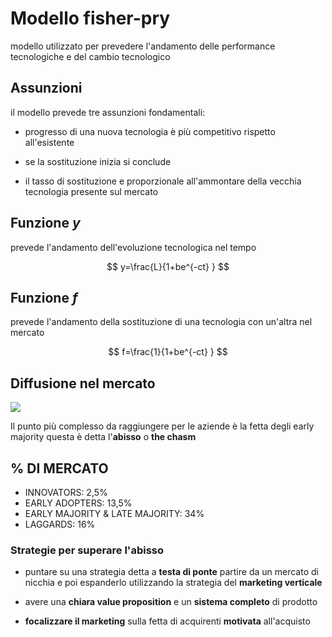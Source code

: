# Modello fisher-pry

 modello utilizzato per prevedere l'andamento delle performance tecnologiche e del cambio tecnologico

## Assunzioni

il modello prevede tre assunzioni fondamentali:

- progresso di una nuova tecnologia è più competitivo rispetto all'esistente

- se la sostituzione inizia si conclude

- il tasso di sostituzione e proporzionale all'ammontare della vecchia tecnologia presente sul mercato

## Funzione $y$

prevede l'andamento dell'evoluzione tecnologica nel tempo

$$
y=\frac{L}{1+be^{-ct} }
$$

## Funzione $f$

prevede l'andamento della sostituzione di una tecnologia con un'altra nel mercato

$$
f=\frac{1}{1+be^{-ct} }
$$


## Diffusione nel mercato

![](gip/Pasted%20image%2020231214185032.png)

Il punto più complesso da raggiungere per le aziende è la fetta degli early majority questa è detta l'**abisso** o **the chasm**

## % DI MERCATO

- INNOVATORS: 2,5%
- EARLY ADOPTERS: 13,5%
- EARLY MAJORITY & LATE MAJORITY: 34%
- LAGGARDS: 16%
### Strategie per superare l'abisso

- puntare su una strategia detta a **testa di ponte** partire da un mercato di nicchia e poi espanderlo utilizzando la strategia del **marketing verticale**

- avere una **chiara value proposition** e un **sistema completo** di prodotto

- **focalizzare il marketing** sulla fetta di acquirenti **motivata** all'acquisto